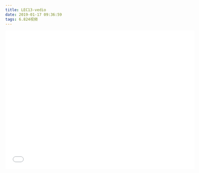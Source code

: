 ```yaml
---
title: LEC13-vedio
date: 2019-01-17 09:36:59
tags: 6.824视频
---
```


<iframe src="//player.bilibili.com/player.html?aid=24223728&cid=40612128&page=4" scrolling="no" border="0" frameborder="no" framespacing="0" allowfullscreen="true" width=600 height=440> </iframe>